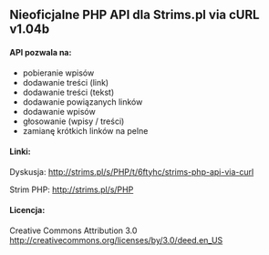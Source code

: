 ## Nieoficjalne PHP API dla Strims.pl via cURL v1.04b

#### API pozwala na:
- pobieranie wpisów
- dodawanie treści (link)
- dodawanie treści (tekst)
- dodawanie powiązanych linków
- dodawanie wpisów
- głosowanie (wpisy / treści)
- zamianę krótkich linków na pelne

#### Linki:
Dyskusja: http://strims.pl/s/PHP/t/6ftyhc/strims-php-api-via-curl

Strim PHP: http://strims.pl/s/PHP

#### Licencja:
Creative Commons Attribution 3.0
http://creativecommons.org/licenses/by/3.0/deed.en_US